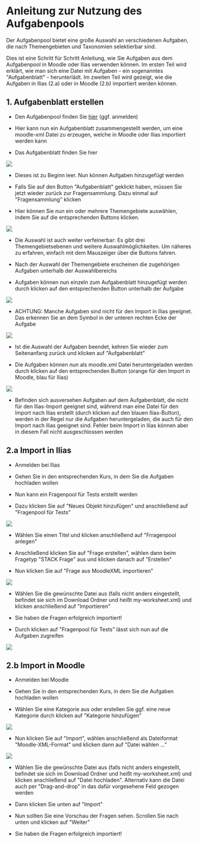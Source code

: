 # Anleitung zur Nutzung des Aufgabenpools

Der Aufgabenpool bietet eine große Auswahl an verschiedenen Aufgaben, die nach Themengebieten und Taxonomien selektierbar sind.

Dies ist eine Schritt für Schritt Anleitung, wie Sie Aufgaben aus dem Aufgabenpool in Moodle oder Ilias verwenden können. Im ersten Teil wird erklärt, wie man sich eine Datei mit Aufgaben - ein sogenanntes "Aufgabenblatt" - herunterlädt. Im zweiten Teil wird gezeigt, wie die Aufgaben in Ilias (2.a) oder in Moodle (2.b) importiert werden können.

## 1. Aufgabenblatt erstellen

- Den Aufgabenpool finden Sie [hier](https://aufgabenpool.th-koeln.de/pool.php) (ggf. anmelden)

- Hier kann nun ein Aufgabenblatt zusammengestellt werden, um eine moodle-xml Datei zu erzeugen, welche in Moodle oder Ilias importiert werden kann

- Das Aufgabenblatt finden Sie hier

![](images/5.png)

- Dieses ist zu Beginn leer. Nun können Aufgaben hinzugefügt werden

- Falls Sie auf den Button "Aufgabenblatt" geklickt haben, müssen Sie jetzt wieder zurück zur Fragensammlung. Dazu einmal auf "Fragensammlung" klicken

- Hier können Sie nun ein oder mehrere Themengebiete auswählen, indem Sie auf die entsprechenden Buttons klicken.

![](images/2.png)

- Die Auswahl ist auch weiter verfeinerbar: Es gibt drei Themengebietsebenen und weitere Auswahlmöglichkeiten. Um näheres zu erfahren, einfach mit dem Mauszeiger über die Buttons fahren.

- Nach der Auswahl der Themengebiete erscheinen die zugehörigen Aufgaben unterhalb der Auswahlbereichs

- Aufgaben können nun einzeln zum Aufgabenblatt hinzugefügt werden durch klicken auf den entsprechenden Button unterhalb der Aufgabe

![](images/3.png)

- ACHTUNG: Manche Aufgaben sind nicht für den Import in Ilias geeignet. Das erkennen Sie an dem Symbol in der unteren rechten Ecke der Aufgabe

![](images/4.png)

- Ist die Auswahl der Aufgaben beendet, kehren Sie wieder zum Seitenanfang zurück und klicken auf "Aufgabenblatt"

- Die Aufgaben können nun als moodle.xml Datei heruntergeladen werden durch klicken auf den entsprechenden Button (orange für den Import in Moodle, blau für Ilias)

![](images/moodle-ilias.png)

- Befinden sich ausversehen Aufgaben auf dem Aufgabenblatt, die nicht für den Ilias-Import geeignet sind, während man eine Datei für den Import nach Ilias erstellt (durch klicken auf den blauen Ilias-Button), werden in der Regel nur die Aufgaben heruntergeladen, die auch für den Import nach Ilias geeignet sind. Fehler beim Import in Ilias können aber in diesem Fall nicht ausgeschlossen werden


## 2.a Import in Ilias

- Anmelden bei Ilias

- Gehen Sie in den entsprechenden Kurs, in dem Sie die Aufgaben hochladen wollen

- Nun kann ein Fragenpool für Tests erstellt werden

- Dazu klicken Sie auf "Neues Objekt hinzufügen" und anschließend auf "Fragenpool für Tests"

![](images/7.png)

- Wählen Sie einen Titel und klicken anschließend auf "Frragenpool anlegen"

- Anschließend klicken Sie auf "Frage erstellen", wählen dann beim Fragetyp "STACK Frage" aus und klicken danach auf "Erstellen"

- Nun klicken Sie auf "Frage aus MoodleXML importieren"

![](images/10.png)

- Wählen Sie die gewünschte Datei aus (falls nicht anders eingestellt, befindet sie sich im Download Ordner und heißt my-worksheet.xml) und klicken anschließend auf "Importieren"

- Sie haben die Fragen erfolgreich importiert!

- Durch klicken auf "Fragenpool für Tests" lässt sich nun auf die Aufgaben zugreifen

![](images/11.png)


## 2.b Import in Moodle

- Anmelden bei Moodle

- Gehen Sie in den entsprechenden Kurs, in dem Sie die Aufgaben hochladen wollen

- Wählen Sie eine Kategorie aus oder erstellen Sie ggf. eine neue Kategorie durch klicken auf "Kategorie hinzufügen"

![](images/14.png)

- Nun klicken Sie auf "Import", wählen anschließend als Dateiformat "Moodle-XML-Format" und klicken dann auf "Datei wählen ..."

![](images/15.png)

- Wählen Sie die gewünschte Datei aus (falls nicht anders eingestellt, befindet sie sich im Download Ordner und heißt my-worksheet.xml) und klicken anschließend auf "Datei hochladen". Alternativ kann die Datei auch per "Drag-and-drop" in das dafür vorgesehene Feld gezogen werden

- Dann klicken Sie unten auf "Import"

- Nun sollten Sie eine Vorschau der Fragen sehen. Scrollen Sie nach unten und klicken auf "Weiter"

- Sie haben die Fragen erfolgreich importiert!

